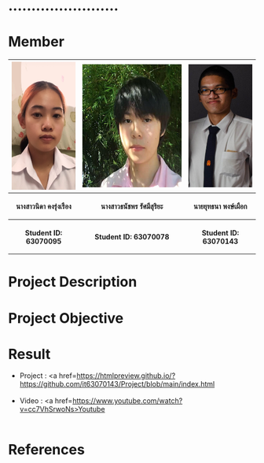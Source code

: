 # ........................

# Member

<center><table>
  <tr>
  <th><img src="IMG/A1.jpg" height="260" width="150"></th>
  <th><img src="IMG/A2.jpg" height="250" width="250"></th>
  <th><img src="IMG/A3.jpg" height="250" width="140"></th>
 </tr>
 <tr>
  <th><p align="center">นางสาวนิดา คงรุ่งเรือง</p></th> 
  <th><p align="center">นางสาวธนัชพร รัศมีสุริยะ</p></th>
  <th><p align="center">นายยุทธนา พงษ์เผือก</p></th>
 </tr>
 <tr>
  <th><p align="center">Student ID: 63070095</p></th>
  <th><p align="center">Student ID: 63070078</p></th>
  <th><p align="center">Student ID: 63070143</p></th>
 </table></center>

# Project Description

# Project Objective

# Result

- Project : <a href=https://htmlpreview.github.io/?https://github.com/it63070143/Project/blob/main/index.html</a><br /><br />
- Video : <a href=https://www.youtube.com/watch?v=cc7VhSrwoNs>Youtube</a><br /><br />

# References
